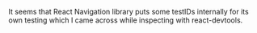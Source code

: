 It seems that React Navigation library puts some testIDs internally for its own testing which I came across while inspecting with react-devtools.